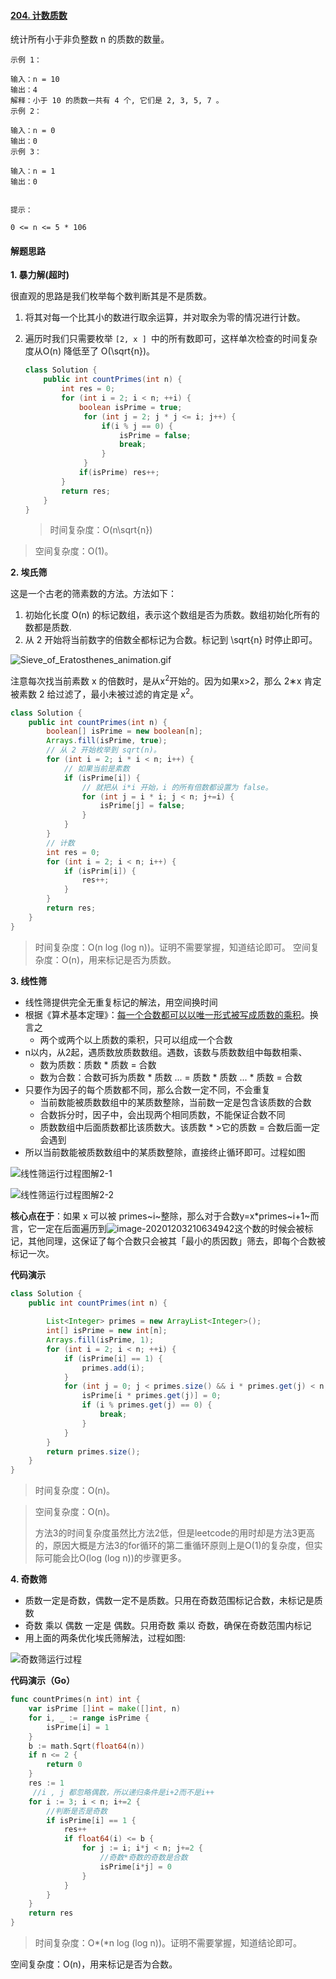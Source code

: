 #### [204. 计数质数](https://leetcode-cn.com/problems/count-primes/)

统计所有小于非负整数 n 的质数的数量。

```
示例 1：

输入：n = 10
输出：4
解释：小于 10 的质数一共有 4 个, 它们是 2, 3, 5, 7 。
示例 2：

输入：n = 0
输出：0
示例 3：

输入：n = 1
输出：0


提示：

0 <= n <= 5 * 106
```

#### 解题思路

**1. 暴力解(超时)**

很直观的思路是我们枚举每个数判断其是不是质数。

1. 将其对每一个比其小的数进行取余运算，并对取余为零的情况进行计数。

2. 遍历时我们只需要枚举 `[2, x ] `中的所有数即可，这样单次检查的时间复杂度从O(n) 降低至了 O(\sqrt{n})。

   ```java
   class Solution {
       public int countPrimes(int n) {
           int res = 0;
           for (int i = 2; i < n; ++i) {
               boolean isPrime = true;
                for (int j = 2; j * j <= i; j++) {
                    if(i % j == 0) {
                        isPrime = false;
                        break;
                    }
                }
               if(isPrime) res++;
           }
           return res;
       }
   }
   ```

   > 时间复杂度：O(n\sqrt{n})
   >
> 空间复杂度：O(1)。

   

**2. 埃氏筛**

这是一个古老的筛素数的方法。方法如下：

1. 初始化长度 O(n) 的标记数组，表示这个数组是否为质数。数组初始化所有的数都是质数.
2. 从 2 开始将当前数字的倍数全都标记为合数。标记到 \sqrt{n} 时停止即可。

![Sieve_of_Eratosthenes_animation.gif](https://pic.leetcode-cn.com/1606932458-HgVOnW-Sieve_of_Eratosthenes_animation.gif)

注意每次找当前素数 x 的倍数时，是从x<sup>2</sup>开始的。因为如果x>2，那么 2∗x 肯定被素数 2 给过滤了，最小未被过滤的肯定是 x<sup>2</sup>。

```java
class Solution {  
    public int countPrimes(int n) {
        boolean[] isPrime = new boolean[n];
        Arrays.fill(isPrime, true);
        // 从 2 开始枚举到 sqrt(n)。
        for (int i = 2; i * i < n; i++) {
            // 如果当前是素数
            if (isPrime[i]) {
                // 就把从 i*i 开始，i 的所有倍数都设置为 false。
                for (int j = i * i; j < n; j+=i) {
                    isPrime[j] = false;
                }
            }
        }
        // 计数
        int res = 0;
        for (int i = 2; i < n; i++) {
            if (isPrim[i]) {
                res++;
            }
        }
        return res;
    }
}
```

> 时间复杂度：O(n log (log n))。证明不需要掌握，知道结论即可。
> 空间复杂度：O(n)，用来标记是否为质数。

**3. 线性筛**

- 线性筛提供完全无重复标记的解法，用空间换时间
- 根据《算术基本定理》：[每一个合数都可以以唯一形式被写成质数的乘积](https://tristone13th.github.io/archivers/%E6%95%B0%E7%9A%84%E5%94%AF%E4%B8%80%E5%88%86%E8%A7%A3%E5%AE%9A%E7%90%86%E5%8F%8A%E8%AF%81%E6%98%8E)。换言之
  - 两个或两个以上质数的乘积，只可以组成一个合数
- n以内，从2起，遇质数放质数数组。遇数，该数与质数数组中每数相乘、
  - 数为质数：质数 * 质数 = 合数
  - 数为合数：合数可拆为质数 * 质数 ... = 质数 * 质数 ... * 质数 = 合数
- 只要作为因子的每个质数都不同，那么合数一定不同，不会重复
  - 当前数能被质数数组中的某质数整除，当前数一定是包含该质数的合数
  - 合数拆分时，因子中，会出现两个相同质数，不能保证合数不同
  - 质数数组中后面质数都比该质数大。该质数 * >它的质数 = 合数后面一定会遇到
- 所以当前数能被质数数组中的某质数整除，直接终止循环即可。过程如图

![线性筛运行过程图解2-1](image/1606979779-vnbjgf-image.png)

![线性筛运行过程图解2-2](image/1606979804-RounQm-image.png)

**核心点在于**：如果 x 可以被 primes~i~整除，那么对于合数y=x*primes~i+1~而言，它一定在后面遍历到![image-20201203210634942](image/image-20201203210634942.png)这个数的时候会被标记，其他同理，这保证了每个合数只会被其「最小的质因数」筛去，即每个合数被标记一次。

**代码演示**

```java
class Solution {
    public int countPrimes(int n) {
    
        List<Integer> primes = new ArrayList<Integer>();
        int[] isPrime = new int[n];
        Arrays.fill(isPrime, 1);
        for (int i = 2; i < n; ++i) {
            if (isPrime[i] == 1) {
                primes.add(i);
            }
            for (int j = 0; j < primes.size() && i * primes.get(j) < n; ++j) {
                isPrime[i * primes.get(j)] = 0;
                if (i % primes.get(j) == 0) {
                    break;
                }
            }
        }
        return primes.size();
    }
}
```

> 时间复杂度：O(n)。

> 空间复杂度：O(n)。
>
>方法3的时间复杂度虽然比方法2低，但是leetcode的用时却是方法3更高的，原因大概是方法3的for循环的第二重循环原则上是O(1)的复杂度，但实际可能会比O(log (log n))的步骤更多。



**4. 奇数筛**

- 质数一定是奇数，偶数一定不是质数。只用在奇数范围标记合数，未标记是质数
- 奇数 乘以 偶数 一定是 偶数。只用奇数 乘以 奇数，确保在奇数范围内标记
- 用上面的两条优化埃氏筛解法，过程如图:

![奇数筛运行过程](image/1606981107-NsNHHv-image.png)

**代码演示（Go）**

```go
func countPrimes(n int) int {
	var isPrime []int = make([]int, n)
	for i, _ := range isPrime {
		isPrime[i] = 1
	}
	b := math.Sqrt(float64(n))
	if n <= 2 {
		return 0
	}
	res := 1
     //i , j 都忽略偶数，所以递归条件是i+2而不是i++
	for i := 3; i < n; i+=2 {
        //判断是否是奇数
		if isPrime[i] == 1 {
			res++
			if float64(i) <= b {
				for j := i; i*j < n; j+=2 {
                    //奇数*奇数的奇数是合数
					isPrime[i*j] = 0
				}
			}
		}
	}
	return res
}
```

> 时间复杂度：O*(*n log (log n))。证明不需要掌握，知道结论即可。
>
空间复杂度：O(n)，用来标记是否为合数。